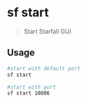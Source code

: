 # sf start

> Start Starfall GUI

## Usage

```sh
#start with default port 
sf start

#start with port 
sf start 10086

```